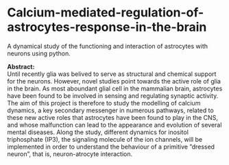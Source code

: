 # Calcium-mediated-regulation-of-astrocytes-response-in-the-brain

A dynamical study of the functioning and interaction of astrocytes with neurons using python.

**Abstract:** <br />
Until recently glia was belived to serve as structural and chemical support for the neurons. However,
novel studies point towards the active role of glia in the brain. As most aboundant glial cell in
the mammalian brain, astrocytes have been found to be involved in sensing and regulating synaptic
activity. The aim of this project is therefore to study the modelling of calcium dynamics, a key
secondary messenger in numerous pathways, related to these new active roles that astrocytes have
been found to play in the CNS, and whose malfunction can lead to the appearance and evolution
of several mental diseases. Along the study, different dynamics for inositol triphosphate (IP3), the
signaling molecule of the ion channels, will be implemented in order to understand the behaviour of
a primitive ”dressed neuron”, that is, neuron-atrocyte interaction.
